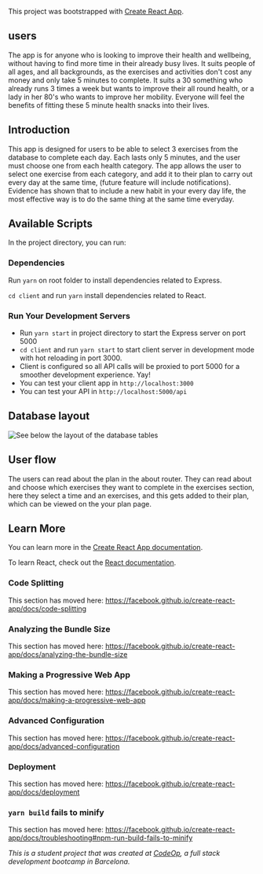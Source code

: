 This project was bootstrapped with [Create React App](https://github.com/facebook/create-react-app).

## users

The app is for anyone who is looking to improve their health and wellbeing, without having to find more time in their already busy lives. It suits people of all ages, and all backgrounds, as the exercises and activities don't cost any money and only take 5 minutes to complete. It suits a 30 something who already runs 3 times a week but wants to improve their all round health, or a lady in her 80's who wants to improve her mobility. Everyone will feel the benefits of fitting these 5 minute health snacks into their lives.

## Introduction

This app is designed for users to be able to select 3 exercises from the database to complete each day. Each lasts only 5 minutes, and the user must choose one from each health category. The app allows the user to select one exercise from each category, and add it to their plan to carry out every day at the same time, (future feature will include notifications). Evidence has shown that to include a new habit in your every day life, the most effective way is to do the same thing at the same time everyday.

## Available Scripts

In the project directory, you can run:

### Dependencies

Run `yarn` on root folder to install dependencies related to Express.

`cd client` and run `yarn` install dependencies related to React.

### Run Your Development Servers

- Run `yarn start` in project directory to start the Express server on port 5000
- `cd client` and run `yarn start` to start client server in development mode with hot reloading in port 3000.
- Client is configured so all API calls will be proxied to port 5000 for a smoother development experience. Yay!
- You can test your client app in `http://localhost:3000`
- You can test your API in `http://localhost:5000/api`

## Database layout

![See below the layout of the database tables](https://i.imgur.com/FwKyVPg.png)

## User flow

The users can read about the plan in the about router. They can read about and choose which exercises they want to complete in the exercises section, here they select a time and an exercises, and this gets added to their plan, which can be viewed on the your plan page.

## Learn More

You can learn more in the [Create React App documentation](https://facebook.github.io/create-react-app/docs/getting-started).

To learn React, check out the [React documentation](https://reactjs.org/).

### Code Splitting

This section has moved here: https://facebook.github.io/create-react-app/docs/code-splitting

### Analyzing the Bundle Size

This section has moved here: https://facebook.github.io/create-react-app/docs/analyzing-the-bundle-size

### Making a Progressive Web App

This section has moved here: https://facebook.github.io/create-react-app/docs/making-a-progressive-web-app

### Advanced Configuration

This section has moved here: https://facebook.github.io/create-react-app/docs/advanced-configuration

### Deployment

This section has moved here: https://facebook.github.io/create-react-app/docs/deployment

### `yarn build` fails to minify

This section has moved here: https://facebook.github.io/create-react-app/docs/troubleshooting#npm-run-build-fails-to-minify

_This is a student project that was created at [CodeOp](http://codeop.tech), a full stack development bootcamp in Barcelona._

